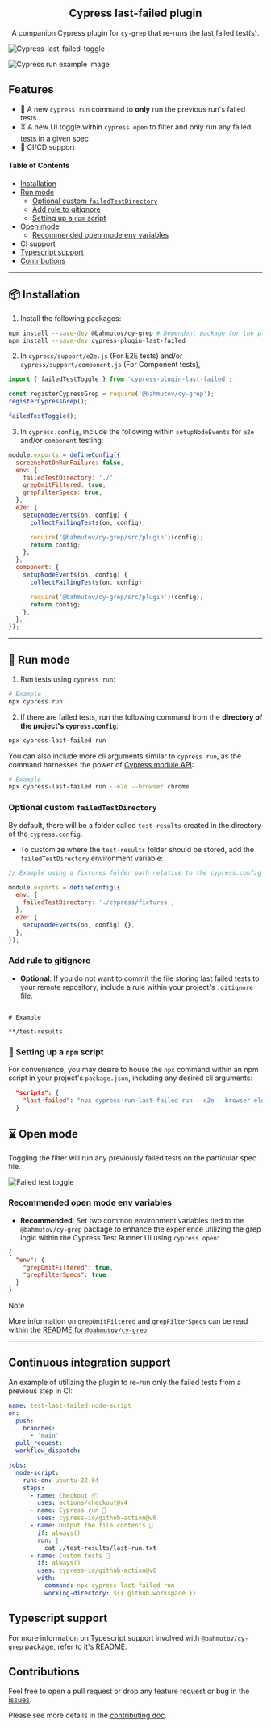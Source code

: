 <h2 align=center>Cypress last-failed plugin</h2>
<p align="center">
</p>

<p align="center">
A companion Cypress plugin for <code>cy-grep</code> that re-runs the last failed test(s).
</p>

![Cypress-last-failed-toggle](./assets/cypress-demo.gif)

![Cypress run example image](./assets/cypress-last-failed.png)

## Features

- 👟 A new `cypress run` command to **only** run the previous run's failed tests
- ⏳ A new UI toggle within `cypress open` to filter and only run any failed tests in a given spec
- 🤖 CI/CD support

#### Table of Contents

- [Installation](#-installation)
- [Run mode](#-run-mode)
  - [Optional custom `failedTestDirectory`](#optional-custom-failedtestdirectory)
  - [Add rule to gitignore](#add-rule-to-gitignore)
  - [Setting up a `npm` script](#-setting-up-a-npm-script)
- [Open mode](#-open-mode)
  - [Recommended open mode env variables](#recommended-open-mode-env-variables)
- [CI support](#continuous-integration-support)
- [Typescript support](#typescript-support)
- [Contributions](#contributions)

---

## 📦 Installation

1. Install the following packages:

```sh
npm install --save-dev @bahmutov/cy-grep # Dependent package for the plugin
npm install --save-dev cypress-plugin-last-failed
```

2. In `cypress/support/e2e.js` (For E2E tests) and/or `cypress/support/component.js` (For Component tests),

```js
import { failedTestToggle } from 'cypress-plugin-last-failed';

const registerCypressGrep = require('@bahmutov/cy-grep');
registerCypressGrep();

failedTestToggle();
```

3. In `cypress.config`, include the following within `setupNodeEvents` for `e2e` and/or `component` testing:

```js
module.exports = defineConfig({
  screenshotOnRunFailure: false,
  env: {
    failedTestDirectory: './',
    grepOmitFiltered: true,
    grepFilterSpecs: true,
  },
  e2e: {
    setupNodeEvents(on, config) {
      collectFailingTests(on, config);

      require('@bahmutov/cy-grep/src/plugin')(config);
      return config;
    },
  },
  component: {
    setupNodeEvents(on, config) {
      collectFailingTests(on, config);

      require('@bahmutov/cy-grep/src/plugin')(config);
      return config;
    },
  },
});
```

---

## 👟 Run mode

1. Run tests using `cypress run`:

```bash
# Example
npx cypress run
```

2. If there are failed tests, run the following command from the **directory of the project's `cypress.config`**:

```bash
npx cypress-last-failed run
```

You can also include more cli arguments similar to `cypress run`, as the command harnesses the power of [Cypress module API](https://docs.cypress.io/guides/guides/module-api):

```bash
# Example
npx cypress-last-failed run --e2e --browser chrome
```

### Optional custom `failedTestDirectory`

By default, there will be a folder called `test-results` created in the directory of the `cypress.config`.

- To customize where the `test-results` folder should be stored, add the `failedTestDirectory` environment variable:

```js
// Example using a fixtures folder path relative to the cypress.config

module.exports = defineConfig({
  env: {
    failedTestDirectory: './cypress/fixtures',
  },
  e2e: {
    setupNodeEvents(on, config) {},
  },
});
```

### Add rule to gitignore

- **Optional**: If you do not want to commit the file storing last failed tests to your remote repository, include a rule within your project's `.gitignore` file:

```

# Example

**/test-results

```

### 📃 Setting up a `npm` script

For convenience, you may desire to house the `npx` command within an npm script in your project's `package.json`, including any desired cli arguments:

```json
  "scripts": {
    "last-failed": "npx cypress-run-last-failed run --e2e --browser electron"
  }
```

## ⌛ Open mode

Toggling the filter will run any previously failed tests on the particular spec file.

![Failed test toggle](./assets/failed-test-toggle.png)

### Recommended open mode env variables

- **Recommended**: Set two common environment variables tied to the `@bahmutov/cy-grep` package to enhance the experience utilizing the grep logic within the Cypress Test Runner UI using `cypress open`:

```json
{
  "env": {
    "grepOmitFiltered": true,
    "grepFilterSpecs": true
  }
}
```

> [!NOTE]
> More information on `grepOmitFiltered` and `grepFilterSpecs` can be read within the [README for `@bahmutov/cy-grep`](https://github.com/bahmutov/cy-grep?tab=readme-ov-file#pre-filter-specs-grepfilterspecs).

---

## Continuous integration support

An example of utilizing the plugin to re-run only the failed tests from a previous step in CI:

```yaml
name: test-last-failed-node-script
on:
  push:
    branches:
      - 'main'
  pull_request:
  workflow_dispatch:

jobs:
  node-script:
    runs-on: ubuntu-22.04
    steps:
      - name: Checkout 📦
        uses: actions/checkout@v4
      - name: Cypress run 👟
        uses: cypress-io/github-action@v6
      - name: Output the file contents 📝
        if: always()
        run: |
          cat ./test-results/last-run.txt
      - name: Custom tests 🧪
        if: always()
        uses: cypress-io/github-action@v6
        with:
          command: npx cypress-last-failed run
          working-directory: ${{ github.workspace }}
```

## Typescript support

For more information on Typescript support involved with `@bahmutov/cy-grep` package, refer to it's [README](https://github.com/bahmutov/cy-grep?tab=readme-ov-file#typescript-support).

## Contributions

Feel free to open a pull request or drop any feature request or bug in the [issues](https://github.com/dennisbergevin/cypress-plugin-last-failed/issues).

Please see more details in the [contributing doc](./CONTRIBUTING.md).
